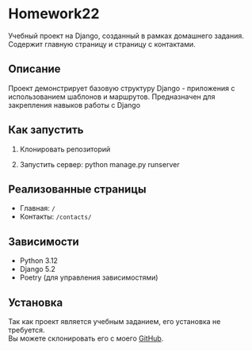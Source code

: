 # Homework22

Учебный проект на Django, созданный в рамках домашнего задания. Содержит главную страницу и страницу с контактами.

## Описание

Проект демонстрирует базовую структуру Django - приложения с использованием шаблонов и маршрутов. Предназначен для закрепления навыков работы с Django

## Как запустить

1. Клонировать репозиторий

2. Запустить сервер:
   python manage.py runserver


## Реализованные страницы

- Главная: `/`
- Контакты: `/contacts/`

## Зависимости
- Python 3.12
- Django 5.2
- Poetry (для управления зависимостями)

## Установка
Так как проект является учебным заданием, его установка не требуется.  
Вы можете склонировать его с моего [GitHub](https://github.com/EgorovNikolay/Homework10.1).